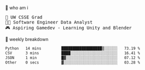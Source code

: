 🧠 who am i
<pre>
📖 UW CSSE Grad 
🧑‍💻 Software Engineer Data Analyst
🎮 Aspiring Gamedev - Learning Unity and Blender
</pre>

📂 weekly breakdown
 <!--START_SECTION:waka-->

```txt
Python   14 mins         ██████████████████▒░░░░░░   73.19 %
CSV      3 mins          ████░░░░░░░░░░░░░░░░░░░░░   16.41 %
JSON     1 min           █▓░░░░░░░░░░░░░░░░░░░░░░░   07.12 %
Other    0 secs          ▓░░░░░░░░░░░░░░░░░░░░░░░░   03.28 %
```

<!--END_SECTION:waka-->
